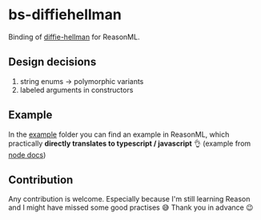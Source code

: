 # bs-diffiehellman

Binding of [diffie-hellman](https://github.com/crypto-browserify/diffie-hellman) for ReasonML.

## Design decisions
1. string enums -> polymorphic variants
1. labeled arguments in constructors

## Example
In the [example](https://github.com/DerivedMate/bs-diffie-hellman/tree/master/example) folder you can find an example in ReasonML, which practically **directly translates to typescript / javascript** :ok_hand: (example from [node docs](https://nodejs.org/api/crypto.html#crypto_class_diffiehellman))

## Contribution
Any contribution is welcome. Especially because I'm still learning Reason and I might have missed some good practises :sweat_smile:
Thank you in advance :wink: